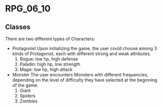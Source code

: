 # RPG_06_10

## Classes
There are two different types of Characters:
- Protagonist
 Upon initializing the game, the user could choose among 3 kinds of Protagonist, each with different strong and weak attributes.
	1. Rogue: low hp, high defense
	2. Paladin: high hp, low strength
	3. Mage: low hp, high attack
- Monster
 The user encounters Monsters with different frequencies, depending on the level of difficulty they have selected at the beginning of the game. 
	1. Giant 
	2. Spiders
	3. Zombies




